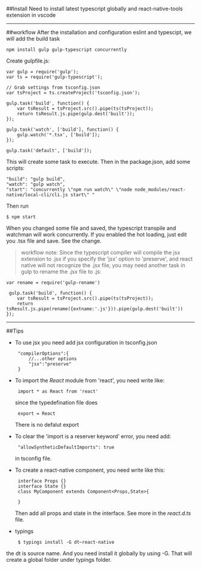 ##Install
Need to install latest typescript globally and react-native-tools extension in vscode

---

##workflow
After the installation and configuration eslint and typescipt, we will add the build task
    
    npm install gulp gulp-typescript concurrently
Create gulpfile.js:
    
    var gulp = require('gulp');
    var ts = require('gulp-typescript');
    
    // Grab settings from tsconfig.json
    var tsProject = ts.createProject('tsconfig.json');
    
    gulp.task('build', function() {
        var tsResult = tsProject.src().pipe(ts(tsProject));
        return tsResult.js.pipe(gulp.dest('built'));
    });
    
    gulp.task('watch', ['build'], function() {
        gulp.watch('*.tsx', ['build']);
    });
    
    gulp.task('default', ['build']);
    
This will create some task to execute.
Then in the package.json, add some scripts:
    
    "build": "gulp build",
    "watch": "gulp watch",
    "start": "concurrently \"npm run watch\" \"node node_modules/react-native/local-cli/cli.js start\" "
Then run 
    
    $ npm start
When you changed some file and saved, the typescript transpile and watchman will work concurrently. If you enabled the hot loading, just edit you .tsx file and save. See the change.

>workflow note:
>Since the typescript compiler will compile the jsx extension to .jsx if you specify the 'jsx' option to 'preserve', and react native will not recognize the .jsx file, you may need another task in gulp to rename the .jsx file to .js:
    
    var rename = require('gulp-rename')
  
     gulp.task('build', function() {
        var tsResult = tsProject.src().pipe(ts(tsProject));
        return tsResult.js.pipe(rename({extname:'.js'})).pipe(gulp.dest('built')) 
    });

---
##Tips
 - To use jsx you need add jsx configuration in tsconfig.json
    
        "compilerOptions":{
            //...other options
            "jsx":"preserve"
        }
 - To import the *React* module from 'react', you need write like:
        
        import * as React from 'react'
    since the typedefination file does 
    
        export = React
    There is no defalut export

 - To clear the 'import is a reserver keyword' error, you need add:
    
        "allowSyntheticDefaultImports": true
    in tsconfig file.
 - To create a react-native component, you need write like this:
    
        interface Props {}
        interface State {}
        class MyComponent extends Component<Props,State>{

        }
    Then add all props and state in the interface.
    See more in the *react.d.ts* file.
    
 - typings 
        
        $ typings install -G dt~react-native
the dt is source name. And you need install it globally by using -G. That will create a global folder under typings folder.

    












    
    